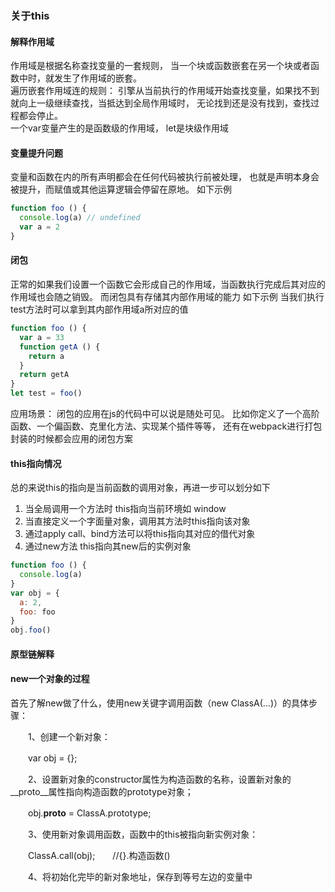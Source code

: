 ### 关于this


#### 解释作用域

作用域是根据名称查找变量的一套规则， 当一个块或函数嵌套在另一个块或者函数中时，就发生了作用域的嵌套。<br>
遍历嵌套作用域连的规则： 引擎从当前执行的作用域开始查找变量，如果找不到就向上一级继续查找，当抵达到全局作用域时， 无论找到还是没有找到，查找过程都会停止。<br>
一个var变量产生的是函数级的作用域， let是块级作用域

#### 变量提升问题
变量和函数在内的所有声明都会在任何代码被执行前被处理， 也就是声明本身会被提升，而赋值或其他运算逻辑会停留在原地。
如下示例
```js
function foo () {
  console.log(a) // undefined
  var a = 2
}
```

#### 闭包

 正常的如果我们设置一个函数它会形成自己的作用域，当函数执行完成后其对应的作用域也会随之销毁。 而闭包具有存储其内部作用域的能力
如下示例 当我们执行test方法时可以拿到其内部作用域a所对应的值
```js
function foo () {
  var a = 33
  function getA () {
    return a
  }
  return getA
}
let test = foo()
```
应用场景： 闭包的应用在js的代码中可以说是随处可见。 比如你定义了一个高阶函数、一个偏函数、克里化方法、实现某个插件等等， 还有在webpack进行打包封装的时候都会应用的闭包方案
 
#### this指向情况

总的来说this的指向是当前函数的调用对象，再进一步可以划分如下

1. 当全局调用一个方法时 this指向当前环境如 window
2. 当直接定义一个字面量对象，调用其方法时this指向该对象
3. 通过apply call、bind方法可以将this指向其对应的借代对象
4. 通过new方法 this指向其new后的实例对象

```js 字面量对象示例
function foo () {
  console.log(a)
}
var obj = {
  a: 2, 
  foo: foo
}
obj.foo()
```

#### 原型链解释

#### new一个对象的过程

  首先了解new做了什么，使用new关键字调用函数（new ClassA(…)）的具体步骤：

　　1、创建一个新对象：

　　var obj = {};

　　2、设置新对象的constructor属性为构造函数的名称，设置新对象的__proto__属性指向构造函数的prototype对象；

　　obj.__proto__ = ClassA.prototype;

　　3、使用新对象调用函数，函数中的this被指向新实例对象：

　　ClassA.call(obj);　　//{}.构造函数()

　　4、将初始化完毕的新对象地址，保存到等号左边的变量中

